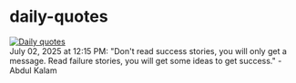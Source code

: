 # daily-quotes
[![Daily quotes](https://github.com/ceepu8/daily-quotes/actions/workflows/daily-quote.yml/badge.svg)](https://github.com/ceepu8/daily-quotes/actions/workflows/daily-quote.yml)<br/>
July 02, 2025 at 12:15 PM: "Don't read success stories, you will only get a message. Read failure stories, you will get some ideas to get success." - Abdul Kalam
